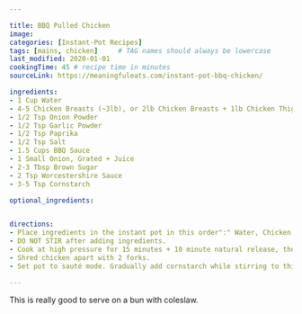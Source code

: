 ```yaml
---

title: BBQ Pulled Chicken
image:
categories: [Instant-Pot Recipes]
tags: [mains, chicken]     # TAG names should always be lowercase
last_modified: 2020-01-01
cookingTime: 45 # recipe time in minutes
sourceLink: https://meaningfuleats.com/instant-pot-bbq-chicken/

ingredients:
- 1 Cup Water
- 4-5 Chicken Breasts (~3lb), or 2lb Chicken Breasts + 1lb Chicken Thighs
- 1/2 Tsp Onion Powder
- 1/2 Tsp Garlic Powder
- 1/2 Tsp Paprika
- 1/2 Tsp Salt
- 1.5 Cups BBQ Sauce
- 1 Small Onion, Grated + Juice
- 2-3 Tbsp Brown Sugar
- 2 Tsp Worcestershire Sauce
- 3-5 Tsp Cornstarch

optional_ingredients:


directions:
- Place ingredients in the instant pot in this order":" Water, Chicken, Spices, BBQ Sauce, Grated Onion, Brown Sugar, Worcestershire Sauce. 
- DO NOT STIR after adding ingredients.
- Cook at high pressure for 15 minutes + 10 minute natural release, then vent pressure.
- Shred chicken apart with 2 forks.
- Set pot to sauté mode. Gradually add cornstarch while stirring to thicken sauce. Add more BBQ sauce if desired.

---
```


This is really good to serve on a bun with coleslaw.
